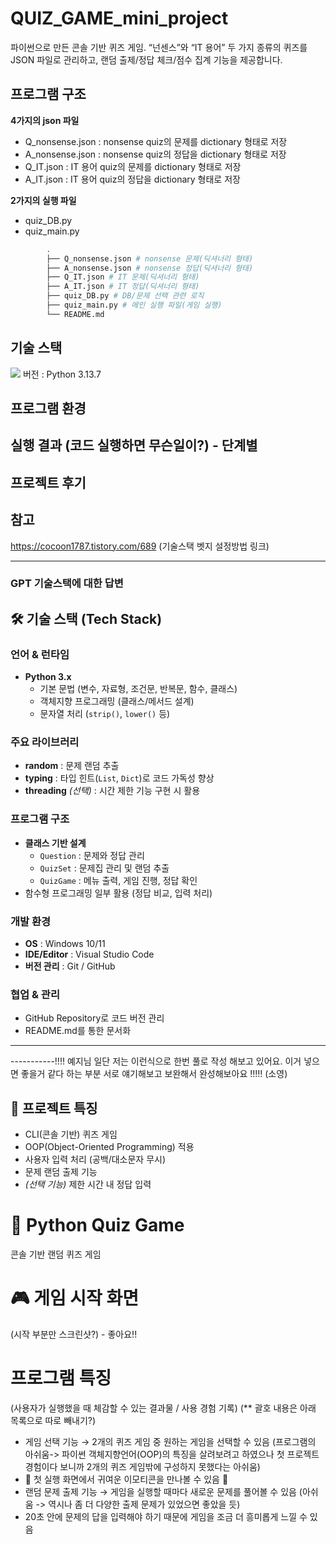 # QUIZ_GAME_mini_project
파이썬으로 만든 콘솔 기반 퀴즈 게임.
“넌센스”와 “IT 용어” 두 가지 종류의 퀴즈를 JSON 파일로 관리하고, 랜덤 출제/정답 체크/점수 집계 기능을 제공합니다.

## 프로그램 구조
**4가지의 json 파일**
- Q_nonsense.json : nonsense quiz의 문제를 dictionary 형태로 저장
- A_nonsense.json : nonsense quiz의 정답을 dictionary 형태로 저장
- Q_IT.json : IT 용어 quiz의 문제를 dictionary 형태로 저장
- A_IT.json : IT 용어 quiz의 정답을 dictionary 형태로 저장
  
**2가지의 실행 파일**
- quiz_DB.py
- quiz_main.py

```bash
        .
        ├── Q_nonsense.json # nonsense 문제(딕셔너리 형태) 
        ├── A_nonsense.json # nonsense 정답(딕셔너리 형태)
        ├── Q_IT.json # IT 문제(딕셔너리 형태)
        ├── A_IT.json # IT 정답(딕셔너리 형태)
        ├── quiz_DB.py # DB/문제 선택 관련 로직
        ├── quiz_main.py # 메인 실행 파일(게임 실행)
        └── README.md
```

## 기술 스택
<img src="https://img.shields.io/badge/python-3776AB?style=for-the-badge&logo=python&logoColor=white">
버전 : Python 3.13.7


## 프로그램 환경
## 실행 결과 (코드 실행하면 무슨일이?) - 단계별

## 프로젝트 후기

## 참고
https://cocoon1787.tistory.com/689 (기술스택 벳지 설정방법 링크)


---------
### GPT 기술스택에 대한 답변

## 🛠 기술 스택 (Tech Stack)

### 언어 & 런타임
- **Python 3.x**
  - 기본 문법 (변수, 자료형, 조건문, 반복문, 함수, 클래스)
  - 객체지향 프로그래밍 (클래스/메서드 설계)
  - 문자열 처리 (`strip()`, `lower()` 등)

### 주요 라이브러리
- **random** : 문제 랜덤 추출
- **typing** : 타입 힌트(`List`, `Dict`)로 코드 가독성 향상
- **threading** *(선택)* : 시간 제한 기능 구현 시 활용

### 프로그램 구조
- **클래스 기반 설계**
  - `Question` : 문제와 정답 관리
  - `QuizSet` : 문제집 관리 및 랜덤 추출
  - `QuizGame` : 메뉴 출력, 게임 진행, 정답 확인
- 함수형 프로그래밍 일부 활용 (정답 비교, 입력 처리)

### 개발 환경
- **OS** : Windows 10/11
- **IDE/Editor** : Visual Studio Code
- **버전 관리** : Git / GitHub

### 협업 & 관리
- GitHub Repository로 코드 버전 관리
- README.md를 통한 문서화

---
-----------!!!! 예지님 일단 저는 이런식으로 한번 풀로 작성 해보고 있어요. 이거 넣으면 좋을거 같다 하는 부분 서로 얘기해보고 보완해서 완성해보아요 !!!!! (소영)
## 📌 프로젝트 특징
- CLI(콘솔 기반) 퀴즈 게임
- OOP(Object-Oriented Programming) 적용
- 사용자 입력 처리 (공백/대소문자 무시)
- 문제 랜덤 출제 기능
- *(선택 기능)* 제한 시간 내 정답 입력

# 🧩 Python Quiz Game
콘솔 기반 랜덤 퀴즈 게임

# 🎮 게임 시작 화면
(시작 부분만 스크린샷?) - 좋아요!!

# 프로그램 특징
(사용자가 실행했을 때 체감할 수 있는 결과물 / 사용 경험 기록) (** 괄호 내용은 아래 목록으로 따로 빼내기?)
- 게임 선택 기능 → 2개의 퀴즈 게임 중 원하는 게임을 선택할 수 있음 (프로그램의 아쉬움-> 파이썬 객체지향언어(OOP)의 특징을 살려보려고 하였으나 첫 프로젝트 경험이다 보니까 2개의 퀴즈 게임밖에 구성하지 못했다는 아쉬움)
- 🤗 첫 실행 화면에서 귀여운 이모티콘을 만나볼 수 있음 🤗
- 랜덤 문제 출제 기능 → 게임을 실행할 때마다 새로운 문제를 풀어볼 수 있음 (아쉬움 -> 역시나 좀 더 다양한 출제 문제가 있었으면 좋았을 듯)
- 20초 안에 문제의 답을 입력해야 하기 때문에 게임을 조금 더 흥미롭게 느낄 수 있음

